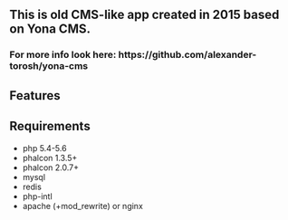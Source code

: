 <h2>This is old CMS-like app created in 2015 based on Yona CMS. </h2>
<h3>For more info look here: https://github.com/alexander-torosh/yona-cms</h3>

## Features


## Requirements

* php 5.4-5.6
* phalcon 1.3.5+
* phalcon 2.0.7+
* mysql
* redis
* php-intl
* apache (+mod_rewrite) or nginx
